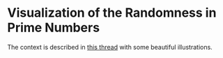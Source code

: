 # Visualization of the Randomness in Prime Numbers
The context is described in [this thread](https://twitter.com/polfosol/status/1294829616033665026) with some beautiful illustrations.
